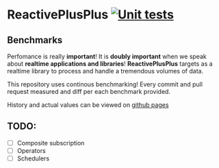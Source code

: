 # ReactivePlusPlus [![Unit tests](https://github.com/victimsnino/ReactivePlusPlus/actions/workflows/Tests.yml/badge.svg?branch=main)](https://github.com/victimsnino/ReactivePlusPlus/actions/workflows/Tests.yml)


## Benchmarks
Perfomance is really **important**! It is **doubly important** when we speak about **realtime applications and libraries**! **ReactivePlusPlus** targets as a realtime library to process and handle a tremendous volumes of data. 

This repository uses continous benchmarking! Every commit and pull request measured and diff per each benchmark provided. 

History and actual values can be viewed on [github pages](https://victimsnino.github.io/ReactivePlusPlus/benchmark)

## TODO:
- [ ] Composite subscription
- [ ] Operators
- [ ] Schedulers

